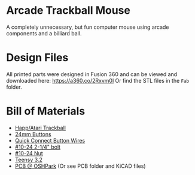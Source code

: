 # Arcade Trackball Mouse

A completely unnecessary, but fun computer mouse using arcade components and a billiard ball.

# Design Files

All printed parts were designed in Fusion 360 and can be viewed and downloaded here: https://a360.co/2Rxvm0l
Or find the STL files in the `Fab` folder.

# Bill of Materials

- [Happ/Atari Trackball](http://www.arcadeshop.com/i/19/2-trackball-unit-white-ball-atari-happ.htm)
- [24mm Buttons](https://www.adafruit.com/product/3432)
- [Quick Connect Button Wires](https://www.adafruit.com/product/1152)
- [#10-24 2-1/4" bolt](https://www.amazon.com/gp/product/B07B7JNY5K/)
- [#10-24 Nut](https://www.amazon.com/gp/product/B078SM2C7N/)
- [Teensy 3.2](https://www.pjrc.com/store/teensy32.html)
- [PCB @ OSHPark](https://oshpark.com/shared_projects/eHG1B3Ws) (Or see PCB folder and KiCAD files)
